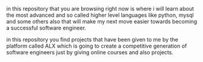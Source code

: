 in this repository that you are browsing right now is where i will learn about the most advanced and so called higher level languages like python, mysql and some others also that will make my next move easier towards becoming a successful software engineer.

in this repository you find projects that have been given to me by the platform called ALX which is going to create a competitive generation of software engineers just by giving online courses and also projects.